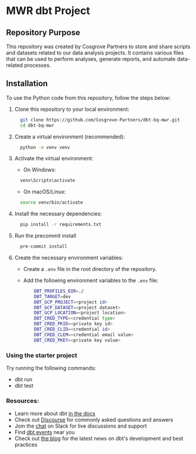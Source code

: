 # MWR dbt Project

## Repository Purpose

This repository was created by Cosgrove Partners to store and share scripts and datasets related to our data analysis projects. It contains various files that can be used to perform analyses, generate reports, and automate data-related processes.

## Installation

To use the Python code from this repository, follow the steps below:

1. Clone this repository to your local environment:

    ```bash
      git clone https://github.com/Cosgrove-Partners/dbt-bq-mwr.git
      cd dbt-bq-mwr
    ```

2. Create a virtual environment (recommended):

    ```bash
      python -m venv venv
    ```

3. Activate the virtual environment:

    - On Windows:

    ```bash
      venv\Scripts\activate
    ```

    - On macOS/Linux:

    ```bash
      source venv/bin/activate
    ```

4. Install the necessary dependencies:

    ```bash
      pip install -r requirements.txt
    ```

5. Run the precommit install
     
    ```bash
      pre-commit install
    ```

6. Create the necessary environment variables:

    - Create a `.env` file in the root directory of the repository.
    - Add the following environment variables to the `.env` file:

        ```bash
            DBT_PROFILES_DIR=./
            DBT_TARGET=dev
            DBT_GCP_PROJECT=<project id>
            DBT_GCP_DATASET=<project dataset>
            DBT_GCP_LOCATION=<project location>
            DBT_CRED_TYPE=<credential type>
            DBT_CRED_PKID=<private key id>
            DBT_CRED_CLID=<credential id>
            DBT_CRED_CLEM=<credential email value>
            DBT_CRED_PKEY=<private key value>
        ```

### Using the starter project

Try running the following commands:
- dbt run
- dbt test


### Resources:
- Learn more about dbt [in the docs](https://docs.getdbt.com/docs/introduction)
- Check out [Discourse](https://discourse.getdbt.com/) for commonly asked questions and answers
- Join the [chat](https://community.getdbt.com/) on Slack for live discussions and support
- Find [dbt events](https://events.getdbt.com) near you
- Check out [the blog](https://blog.getdbt.com/) for the latest news on dbt's development and best practices
